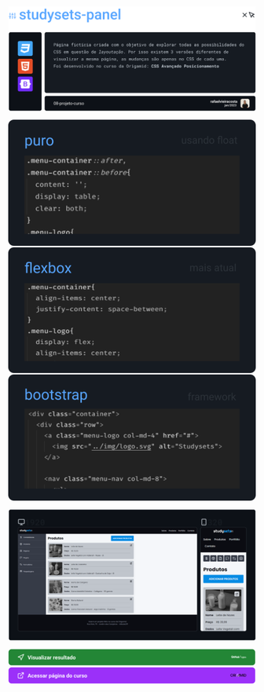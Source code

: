 [![readme](img/readme-topo.svg)](https://github.com/rafaelvieiracosta/studysets-panel)

[![link puro](img/readme-puro.svg)](https://rafaelvieiracosta.github.io/studysets-panel/puro/puro.html)
[![link flex](img/readme-flex.svg)](https://rafaelvieiracosta.github.io/studysets-panel/flexbox/flexbox.html)
[![link bootstrap](img/readme-bootstrap.svg)](https://rafaelvieiracosta.github.io/studysets-panel/bootstrap/bootstrap.html)

[![readme](img/readme-baixo.svg)](https://github.com/rafaelvieiracosta/studysets-panel)

[![link resultado](https://raw.githubusercontent.com/rafaelvieiracosta/rafaelvieiracosta/ba6503f3e96cef20d8dbfcdefdd1467fe9e750b2/components/acessar-resultado2.svg)](https://rafaelvieiracosta.github.io/studysets-panel/)
[![link desafio](https://raw.githubusercontent.com/rafaelvieiracosta/rafaelvieiracosta/805e953478bc41fc6db5040c72efd99f81e0da66/components/acessar-curso.svg)](https://www.origamid.com/curso/css-avancado-posicionamento/)
